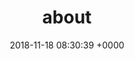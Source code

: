 ---
title: about
template: about
date: 2018-11-18 08:30:39 +0000
libraries:
- eggs
- GraphQL
- Gatsby
- React
social:
- name: Instagram
  link: https://www.instagram.com/hunterhcaron/
- name: Twitter
  link: https://twitter.com/huntercaron
color: "#70FFE4"

---